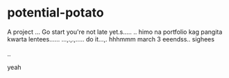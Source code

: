 # potential-potato
A project
...
Go start you're not late yet.s.....
..
himo na portfolio kag pangita kwarta lentees......
...,.,.,.....
do it...,.
 hhhmmm march 3 eeendss..
 sighees
 <br>
 <br>..

 yeah
<!-- I will start today freelancing and VA help meqq..

help me help me helpppp..

mashed potato
heyy

hello. s.
